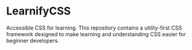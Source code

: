 # LearnifyCSS

Accessible CSS for learning. This repository contains a utility-first CSS framework designed to make learning and understanding CSS easier for beginner developers.
